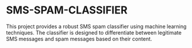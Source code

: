 # SMS-SPAM-CLASSIFIER
This project provides a robust SMS spam classifier using machine learning techniques. The classifier is designed to differentiate between legitimate SMS messages and spam messages based on their content.
